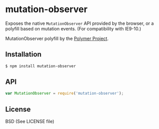 
# mutation-observer

  Exposes the native `MutationObserver` API provided by the browser, or a polyfill based on mutation events. (For compatibility with IE9-10.)

  MutationObserver polyfill by the [Polymer Project](https://www.polymer-project.org/).

## Installation

```bash
$ npm install mutation-observer
```

## API

```javascript
var MutationObserver = require('mutation-observer');
```

## License

  BSD (See LICENSE file)